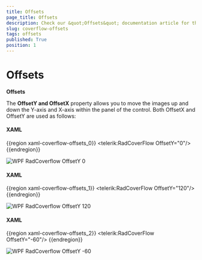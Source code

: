 ```yaml
---
title: Offsets
page_title: Offsets
description: Check our &quot;Offsets&quot; documentation article for the RadCoverflow {{ site.framework_name }} control.
slug: coverflow-offsets
tags: offsets
published: True
position: 1
---
```


# Offsets

__Offsets__

The __OffsetY and OffsetX__ property allows you to move the images up and down the Y-axis and X-axis within the panel of the control. Both OffsetX and OffsetY are used as follows:

#### __XAML__

{{region xaml-coverflow-offsets_0}}
    <telerik:RadCoverFlow OffsetY="0"/>
{{endregion}}

![WPF RadCoverflow OffsetY 0](images/RadCoverFlow_Features8.gif)

#### __XAML__

{{region xaml-coverflow-offsets_1}}
    <telerik:RadCoverFlow OffsetY="120"/>
{{endregion}}

![WPF RadCoverflow OffsetY 120](images/RadCoverFlow_Features9.gif)

#### __XAML__

{{region xaml-coverflow-offsets_2}}
    <telerik:RadCoverFlow OffsetY="-60"/>
{{endregion}}

![WPF RadCoverflow OffsetY -60](images/RadCoverFlow_Features10.gif)



